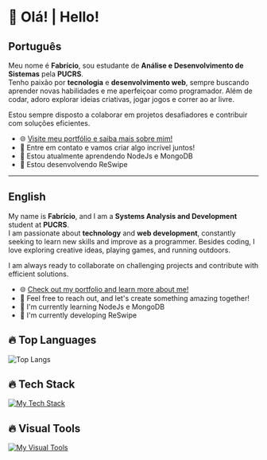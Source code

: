 # 👋 Olá! | Hello!

## Português  
Meu nome é **Fabrício**, sou estudante de **Análise e Desenvolvimento de Sistemas** pela **PUCRS**.  
Tenho paixão por **tecnologia** e **desenvolvimento web**, sempre buscando aprender novas habilidades e me aperfeiçoar como programador. Além de codar, adoro explorar ideias criativas, jogar jogos e correr ao ar livre.  

Estou sempre disposto a colaborar em projetos desafiadores e contribuir com soluções eficientes.

- 🌐 [Visite meu portfólio e saiba mais sobre mim!](https://devfabriciodag.com/)
- 💬 Entre em contato e vamos criar algo incrível juntos!
- 🌱 Estou atualmente aprendendo NodeJs e MongoDB
- 🔭 Estou desenvolvendo ReSwipe

---

## English   
My name is **Fabrício**, and I am a **Systems Analysis and Development** student at **PUCRS**.  
I am passionate about **technology** and **web development**, constantly seeking to learn new skills and improve as a programmer. Besides coding, I love exploring creative ideas, playing games, and running outdoors.  

I am always ready to collaborate on challenging projects and contribute with efficient solutions.

- 🌐 [Check out my portfolio and learn more about me!](https://devfabriciodag.com/)
- 💬 Feel free to reach out, and let's create something amazing together!
- 🌱 I'm currently learning NodeJs e MongoDB
- 🔭 I'm currently developing ReSwipe

## 🔥 Top Languages
![Top Langs](https://github-readme-stats.vercel.app/api/top-langs/?username=FabricioDag&layout=compact&theme=dark)

## 🔥 Tech Stack
[![My Tech Stack](https://skillicons.dev/icons?i=js,html,css,ts,react,nodejs,mongodb,git,github,express,postman,vite,vscode,styledcomponents,jquery,bootstrap,wordpress)](https://skillicons.dev)

## 🔥 Visual Tools
[![My Visual Tools](https://skillicons.dev/icons?i=figma,photoshop)](https://skillicons.dev)

